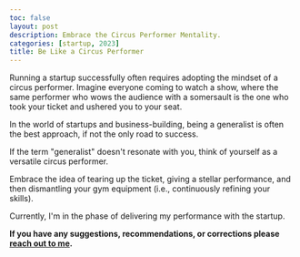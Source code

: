 ```yaml
---
toc: false
layout: post
description: Embrace the Circus Performer Mentality.
categories: [startup, 2023]
title: Be Like a Circus Performer
---
```


Running a startup successfully often requires adopting the mindset of a circus performer. Imagine everyone coming to watch a show, where the same performer who wows the audience with a somersault is the one who took your ticket and ushered you to your seat.

In the world of startups and business-building, being a generalist is often the best approach, if not the only road to success.

If the term "generalist" doesn't resonate with you, think of yourself as a versatile circus performer.

Embrace the idea of tearing up the ticket, giving a stellar performance, and then dismantling your gym equipment (i.e., continuously refining your skills).

Currently, I'm in the phase of delivering my performance with the startup.



**If you have any suggestions, recommendations, or corrections please [reach out to me](https://twitter.com/bot_fra).**


